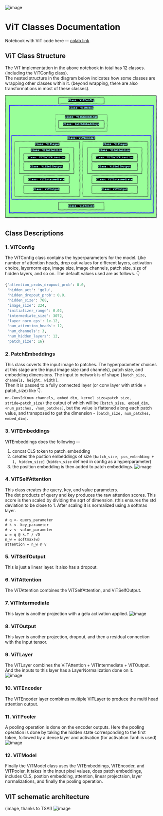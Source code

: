 ![image](https://user-images.githubusercontent.com/8600096/148817887-5440d7b4-d7bd-4a27-8ad8-d28adc11df33.png)

# ViT Classes Documentation 
Notebook with ViT code here -- [colab link](https://colab.research.google.com/github/eva7wandb/Eva7_Weights_Heist/blob/main/S13/S13_Class_Notes.ipynb)


## ViT Class Structure
The ViT implementation in the above notebook in total has 12 classes. (including the ViTConfig class).    
The nested structure in the diagram below indicates how some classes are wrapping other classes within it. (beyond wrapping, there are also transformations in most of these classes).     

![ViT Class Structure](./resources/vit_class_structure.png)


## Class Descriptions

### 1. ViTConfig
The ViTConfig class contains the hyperparameters for the model. Like number of attention heads, drop out values for different layers, activation choice, layernorm eps, image size, image channels, patch size, size of hidden layers, and so on. The default values used are as follows. 👇
```python
{'attention_probs_dropout_prob': 0.0,
 'hidden_act': 'gelu',
 'hidden_dropout_prob': 0.0,
 'hidden_size': 768,
 'image_size': 224,
 'initializer_range': 0.02,
 'intermediate_size': 3072,
 'layer_norm_eps': 1e-12,
 'num_attention_heads': 12,
 'num_channels': 3,
 'num_hidden_layers': 12,
 'patch_size': 16}
```

### 2. PatchEmbeddings
This class coverts the input image to patches. The hyperparameter choices at this stage are the input image size (and channels), patch size, and embedding dimensions. 
The input to network is of shape `[batch_size, channels, height, width]`.   
Then it is passed to a fully connected layer (or conv layer with stride = patch_size) like 👇.  
`nn.Conv2d(num_channels, embed_dim, kernel_size=patch_size, stride=patch_size)`
the output of which will be `[batch_size, embed_dim, √num_patches, √num_patches]`, but the value is flattened along each patch value, and transposed to get the dimension - `[batch_size, num_patches, embed_dim]`.     

### 3. ViTEmbeddings
ViTEmbeddings does the following --
1. concat CLS token to patch_embedding
2. creates the postion embeddings of size `[batch_size, pos_embedding + 1, hidden_size]` (`hidden_size` defined in config as a hyperparameter)
3. the position embedding is then added to patch embeddings.
![image](https://user-images.githubusercontent.com/8600096/148817749-2cadc16f-aac6-462e-8c3c-ae4f730d75b1.png)


### 4. ViTSelfAttention
This class creates the query, key, and value parameters.    
The dot products of query and key produces the raw attention scores. This score is then scaled by dividing the sqrt of dimension. (this ensures the std deviation to be close to 1. After scaling it is normalized using a softmax layer.
```
# q <- query_parameter
# k <- key_parameter
# v <- value_parameter
w = q @ k.T / √D
n_w = softmax(w)
attention = n_w @ v
```

### 5. ViTSelfOutput
This is just a linear layer. It also has a dropout.

### 6. ViTAttention
The ViTAttention combines the ViTSelfAttention, and ViTSelfOutput.

### 7. ViTIntermediate
This layer is another projection with a gelu activation applied.
![image](https://user-images.githubusercontent.com/8600096/148815888-dc620c14-9449-48c0-a8ac-b44ecfd7f3fa.png)

### 8. ViTOutput
This layer is another projection, dropout, and then a residual connection with the input tensor.

### 9. ViTLayer
The ViTLayer combines the ViTAttention + ViTIntermediate + ViTOutput. And the inputs to this layer has a LayerNormalization done on it.    
![image](https://user-images.githubusercontent.com/8600096/148817173-6b0b090b-d106-422a-9c75-a2be09b51b42.png)

### 10. ViTEncoder
The ViTEncoder layer combines multiple ViTLayer to produce the multi head attention output. 

### 11. ViTPooler
A pooling operation is done on the encoder outputs. Here the pooling operation is done by taking the hidden state corresponding to the first token, followed by a dense layer and activation (for activation Tanh is used) 
![image](https://user-images.githubusercontent.com/8600096/148817000-86fc0ef7-b5b7-4632-9cfe-63c0a09adbeb.png)

### 12. ViTModel
Finally the ViTModel class uses the ViTEmbeddings, ViTEncoder, and ViTPooler. It takes in the input pixel values, does patch embeddings,    
includes CLS, postion embedding, attention, linear projectsion, layer normalizations, and finally the pooling operation.

## VIT schematic architecture 
(image, thanks to TSAI)
![image](https://user-images.githubusercontent.com/8600096/148817721-7bb74958-6714-4b1e-a298-6e7777f6da50.png)

